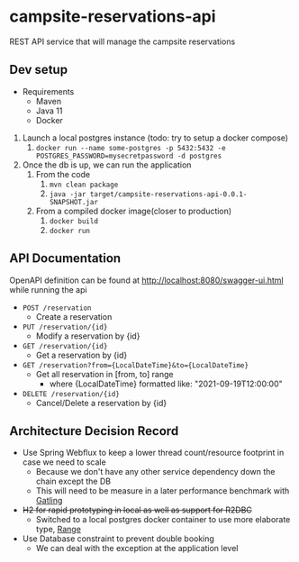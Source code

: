 # campsite-reservations-api
REST API service that will manage the campsite reservations

## Dev setup
* Requirements
  * Maven
  * Java 11
  * Docker

1. Launch a local postgres instance (todo: try to setup a docker compose)
   1. `docker run --name some-postgres -p 5432:5432 -e POSTGRES_PASSWORD=mysecretpassword -d postgres`
2. Once the db is up, we can run the application
   1. From the code
      1. `mvn clean package`
      2. `java -jar target/campsite-reservations-api-0.0.1-SNAPSHOT.jar`
   2. From a compiled docker image(closer to production)
      1. `docker build`
      2. `docker run`

## API Documentation
OpenAPI definition can be found at [ http://localhost:8080/swagger-ui.html]( http://localhost:8080/swagger-ui.html) while running the api

* `POST /reservation`
  * Create a reservation
* `PUT /reservation/{id}`
  * Modify a reservation by {id}
* `GET /reservation/{id}`
  * Get a reservation by {id}
* `GET /reservation?from={LocalDateTime}&to={LocalDateTime}`
  * Get all reservation in [from, to] range 
    * where {LocalDateTime} formatted like: "2021-09-19T12:00:00"
* `DELETE /reservation/{id}`
    * Cancel/Delete a reservation by {id}

## Architecture Decision Record
* Use Spring Webflux to keep a lower thread count/resource footprint in case we need to scale
  * Because we don't have any other service dependency down the chain except the DB
  * This will need to be measure in a later performance benchmark with [Gatling](https://gatling.io/)
* ~~H2 for rapid prototyping in local as well as support for R2DBC~~
  * Switched to a local postgres docker container to use more elaborate type, [Range](https://www.postgresql.org/docs/13/rangetypes.html)
* Use Database constraint to prevent double booking
  * We can deal with the exception at the application level
